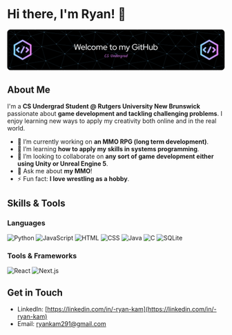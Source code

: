 # Hi there, I'm Ryan! 👋

![Profile Banner](github-header-image.png)  

## About Me

I'm a **CS Undergrad Student @ Rutgers University New Brunswick** passionate about **game development and tackling challenging problems**. I enjoy learning new ways to apply my creativity both online and in the real world.

- 🔭 I’m currently working on **an MMO RPG (long term development)**.
- 🌱 I’m learning **how to apply my skills in systems programming**.
- 👯 I’m looking to collaborate on **any sort of game development either using Unity or Unreal Engine 5**.
- 💬 Ask me about **my MMO**!
- ⚡ Fun fact: **I love wrestling as a hobby**.

## Skills & Tools

### Languages
![Python](https://img.shields.io/badge/Python-3776AB?style=for-the-badge&logo=python&logoColor=white)
![JavaScript](https://img.shields.io/badge/JavaScript-F7DF1E?style=for-the-badge&logo=javascript&logoColor=black)
![HTML](https://img.shields.io/badge/HTML-E34F26?style=for-the-badge&logo=html5&logoColor=white)
![CSS](https://img.shields.io/badge/CSS-1572B6?style=for-the-badge&logo=css3&logoColor=white)
![Java](https://img.shields.io/badge/Java-ED8B00?style=for-the-badge&logo=java&logoColor=white)
![C](https://img.shields.io/badge/C-A8B9CC?style=for-the-badge&logo=c&logoColor=white)
![SQLite](https://img.shields.io/badge/SQLite-003B57?style=for-the-badge&logo=sqlite&logoColor=white)

### Tools & Frameworks
![React](https://img.shields.io/badge/React-20232A?style=for-the-badge&logo=react&logoColor=61DAFB)
![Next.js](https://img.shields.io/badge/Next.js-000000?style=for-the-badge&logo=nextdotjs&logoColor=white)

## Get in Touch

- LinkedIn: [https://linkedin.com/in/-ryan-kam](https://linkedin.com/in/-ryan-kam)
- Email: [ryankam291@gmail.com](ryankam291@gmail.com)
